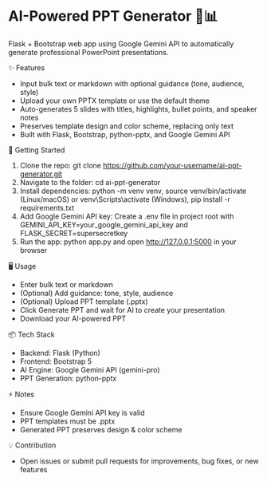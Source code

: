 # AI-Powered PPT Generator 🎨📊
Flask + Bootstrap web app using Google Gemini API to automatically generate professional PowerPoint presentations.

✨ Features
- Input bulk text or markdown with optional guidance (tone, audience, style)
- Upload your own PPTX template or use the default theme
- Auto-generates 5 slides with titles, highlights, bullet points, and speaker notes
- Preserves template design and color scheme, replacing only text
- Built with Flask, Bootstrap, python-pptx, and Google Gemini API

🚀 Getting Started
1. Clone the repo: git clone https://github.com/your-username/ai-ppt-generator.git
2. Navigate to the folder: cd ai-ppt-generator
3. Install dependencies: python -m venv venv, source venv/bin/activate (Linux/macOS) or venv\Scripts\activate (Windows), pip install -r requirements.txt
4. Add Google Gemini API key: Create a .env file in project root with GEMINI_API_KEY=your_google_gemini_api_key and FLASK_SECRET=supersecretkey
5. Run the app: python app.py and open http://127.0.0.1:5000 in your browser

🖥️ Usage
- Enter bulk text or markdown
- (Optional) Add guidance: tone, style, audience
- (Optional) Upload PPT template (.pptx)
- Click Generate PPT and wait for AI to create your presentation
- Download your AI-powered PPT

📦 Tech Stack
- Backend: Flask (Python)
- Frontend: Bootstrap 5
- AI Engine: Google Gemini API (gemini-pro)
- PPT Generation: python-pptx

⚡ Notes
- Ensure Google Gemini API key is valid
- PPT templates must be .pptx
- Generated PPT preserves design & color scheme



💡 Contribution
- Open issues or submit pull requests for improvements, bug fixes, or new features
